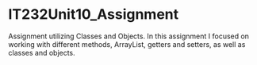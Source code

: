 # IT232Unit10_Assignment
Assignment utilizing Classes and Objects. 
In this assignment I focused on working with different methods, ArrayList, getters and setters, as well as classes and objects.
